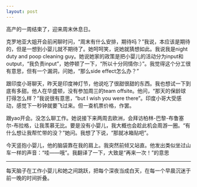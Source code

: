 ```yaml
---
layout: post
---
```


高产的一周结束了，迎来周末休息日。

克罗地亚大姐开会前闲聊时问，“周末有什么安排，期待吗？”我说，本应该是期待的，但是一想到小婴儿就不期待了。她呵呵笑，说她就猜想如此。我说我是night duty and poop cleaning guy。她说她家的政策是把小婴儿的活动分为input和output，“我负责input”，她停顿了一下，“所以十分同情你:）”。我觉得这个分工很有意思，但有一个漏洞，问她，“那么side effect怎么办？”

跟印度小哥聊天，昨天是印度神灯节，他说吃了很甜很甜的东西。我也想试一下到底有多甜。他人在华盛顿，没有参加周三的team offsite。他问，“那天的保龄球打得怎么样？”我说很有意思，“but I wish you were there”。印度小哥大受感动，感觉下一秒钟就要飞过来。但一查机票价格，作罢。

跟yao开会。没怎么聊工作。她说接下来两周去欧洲，会拜访柏林-巴黎-布鲁塞尔-布拉格，让我羡慕无比。要是没有小婴儿，我大概也会趁此机会周游一圈。“有什么想让我帮忙带的没？”她问。我想了下说，“那就冰箱贴吧”。

今天竖抱小婴儿，他的脑袋靠在我的肩上。我突然前倾又站直。他发出类似坐过山车一样的声音：“哇——哦”。我翻译了一下，大致是“再来一次！”的意思

***

每天脑子在工作小婴儿和她之间跳跃，把每个深夜当成白天，在每一个早晨沉迷于前一晚的时间折叠。